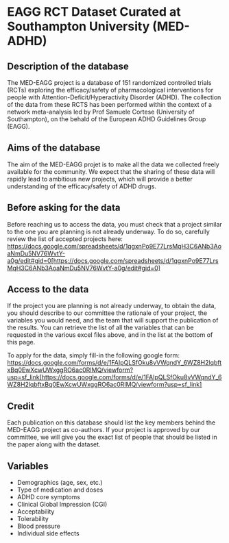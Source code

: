 # EAGG RCT Dataset Curated at Southampton University (MED-ADHD)

## Description of the database

The MED-EAGG project is a database of 151 randomized controlled trials (RCTs) exploring the efficacy/safety of pharmacological interventions for people with Attention-Deficit/Hyperactivity Disorder (ADHD). The collection of the data from these RCTS has been performed within the context of a network meta-analysis led by Prof Samuele Cortese (University of Southampton), on the behald of the European ADHD Guidelines Group (EAGG).

## Aims of the database

The aim of the MED-EAGG projet is to make all the data we collected freely available for the community. We expect that the sharing of these data will rapidly lead to ambitious new projects, which will provide a better understanding of the efficacy/safety of ADHD drugs.

## Before asking for the data

Before reaching us to access the data, you must check that a project similar to the one you are planning is not already underway. To do so, carefully review the list of accepted projects here: https://docs.google.com/spreadsheets/d/1qgxnPo9E77LrsMqH3C6ANb3AoaNmDu5NV76WvtY-a0g/edit#gid=0[https://docs.google.com/spreadsheets/d/1qgxnPo9E77LrsMqH3C6ANb3AoaNmDu5NV76WvtY-a0g/edit#gid=0]

## Access to the data

If the project you are planning is not already underway, to obtain the data, you should describe to our committee the rationale of your project, the variables you would need, and the team that will support the publication of the results. You can retrieve the list of all the variables that can be requested in the various excel files above, and in the list at the bottom of this page.

To apply for the data, simply fill-in the following google form: https://docs.google.com/forms/d/e/1FAIpQLSfOku8vVWqndY_6WZ8H2lqbftxBq0EwXcwUWxggRO6ac0RIMQ/viewform?usp=sf_link[https://docs.google.com/forms/d/e/1FAIpQLSfOku8vVWqndY_6WZ8H2lqbftxBq0EwXcwUWxggRO6ac0RIMQ/viewform?usp=sf_link]

## Credit

Each publication on this database should list the key members behind the MED-EAGG project as co-authors. If your project is approved by our committee, we will give you the exact list of people that should be listed in the paper along with the dataset.

## Variables

- Demographics (age, sex, etc.)
- Type of medication and doses
- ADHD core symptoms
- Clinical Global Impression (CGI)
- Acceptability
- Tolerability
- Blood pressure
- Individual side effects

